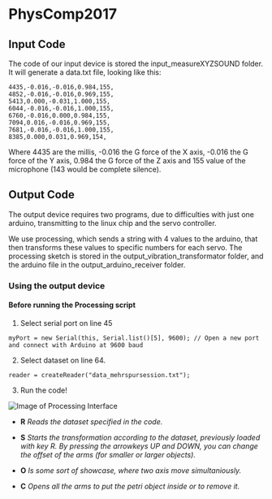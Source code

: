 # PhysComp2017

## Input Code
The code of our input device is stored the input_measureXYZSOUND folder. 
It will generate a data.txt file, looking like this:
```
4435,-0.016,-0.016,0.984,155,
4852,-0.016,-0.016,0.969,155,
5413,0.000,-0.031,1.000,155,
6044,-0.016,-0.016,1.000,155,
6760,-0.016,0.000,0.984,155,
7094,0.016,-0.016,0.969,155,
7681,-0.016,-0.016,1.000,155,
8385,0.000,0.031,0.969,154,
```
Where 4435 are the millis, -0.016 the G force of the X axis, -0.016 the G force of the Y axis, 0.984 the G force of the Z axis and 155 value of the microphone (143 would be complete silence).


## Output Code
The output device requires two programs, due to difficulties with just one arduino, transmitting to the linux chip and the servo controller. 

We use processing, which sends a string with 4 values to the arduino, that then transforms these values to specific numbers for each servo. 
The processing sketch is stored in the output_vibration_transformator folder, and the arduino file in the output_arduino_receiver folder.

### Using the output device
#### Before running the Processing script
1. Select serial port on line 45
```processing
myPort = new Serial(this, Serial.list()[5], 9600); // Open a new port and connect with Arduino at 9600 baud
```
2. Select dataset on line 64.
```processing
reader = createReader("data_mehrspursession.txt");
```
3. Run the code!

![Image of Processing Interface](https://github.com/Muchete/PhysComp2017/blob/master/processingInterface.png)

* **R** _Reads the dataset specified in the code._

* **S** _Starts the transformation according to the dataset, previously loaded with key R. By pressing the arrowkeys UP and DOWN, you can change the offset of the arms (for smaller or larger objects)._

* **O** _Is some sort of showcase, where two axis move simultaniously._

* **C** _Opens all the arms to put the petri object inside or to remove it._
